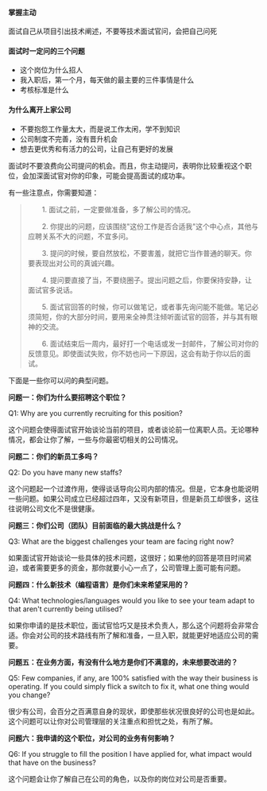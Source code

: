 #### 掌握主动

面试自己从项目引出技术阐述，不要等技术面试官问，会把自己问死

#### 面试时一定问的三个问题

- 这个岗位为什么招人
- 我入职后，第一个月，每天做的最主要的三件事情是什么
- 考核标准是什么

#### 为什么离开上家公司

- 不要抱怨工作量太大，而是说工作太闲，学不到知识
- 公司制度不完善，没有晋升机会
- 想去更优秀和有活力的公司，让自己有更好的发展

面试时不要浪费向公司提问的机会。而且，你主动提问，表明你比较重视这个职位，会加深面试官对你的印象，可能会提高面试的成功率。

有一些注意点，你需要知道：

> 　　1. 面试之前，一定要做准备，多了解公司的情况。
>
> 　　2. 你提出的问题，应该围绕"这份工作是否合适我"这个中心点，其他与应聘关系不大的问题，不宜多问。
>
> 　　3. 提问的时候，要自然放松，不要害羞，就把它当作普通的聊天。你要表现出对公司的真诚兴趣。
>
> 　　4. 提问要直接了当，不要绕圈子。提出问题之后，你要保持安静，让面试官多说话。
>
> 　　5. 面试官回答的时候，你可以做笔记，或者事先询问能不能做。笔记必须简短，你的大部分时间，要用来全神贯注倾听面试官的回答，并与其有眼神的交流。
>
> 　　6. 面试结束后一周内，最好打一个电话或发一封邮件，了解公司对你的反馈意见。即使面试失败，你不妨也问一下原因，这会有助于你以后的面试。

下面是一些你可以问的典型问题。

**问题一：你们为什么要招聘这个职位？**

Q1: Why are you currently recruiting for this position?

这个问题会使得面试官开始谈论当前的项目，或者谈论前一位离职人员。无论哪种情况，都会让你了解，一些与你最密切相关的公司情况。

**问题二：你们的新员工多吗？**

Q2: Do you have many new staffs?

这个问题起一个过渡作用，使得谈话导向公司内部的情况。但是，它本身也能说明一些问题。如果公司成立已经超过四年，又没有新项目，但是新员工却很多，这往往说明公司文化不是很健康。

**问题三：你们公司（团队）目前面临的最大挑战是什么？**

Q3: What are the biggest challenges your team are facing right now?

如果面试官开始谈论一些具体的技术问题，这很好；如果他的回答是项目时间紧迫，或者需要更多的资金，那你就要小心一点了，公司管理上面可能有问题。

**问题四：什么新技术（编程语言）是你们未来希望采用的？**

Q4: What technologies/languages would you like to see your team adapt to that aren't currently being utilised?

如果你申请的是技术职位，面试官恰巧又是技术负责人，那么这个问题将会非常合适。你会对公司的技术路线有所了解和准备，一旦入职，就能更好地适应公司的需要。

**问题五：在业务方面，有没有什么地方是你们不满意的，未来想要改进的？**

Q5: Few companies, if any, are 100% satisfied with the way their business is operating. If you could simply flick a switch to fix it, what one thing would you change?

很少有公司，会百分之百满意自身的现状，即使那些状况很良好的公司也是如此。这个问题可以让你对公司管理层的关注重点和担忧之处，有所了解。

**问题六：我申请的这个职位，对公司的业务有何影响？**

Q6: If you struggle to fill the position I have applied for, what impact would that have on the business?

这个问题会让你了解自己在公司的角色，以及你的岗位对公司是否重要。